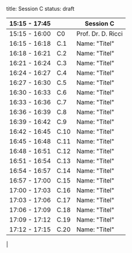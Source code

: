 title: Session C
status: draft



|15:15 - 17:45||**Session C**|
|---|---|---|
|15:15 - 16:00| C0 |Prof. Dr. D. Ricci|
|16:15 - 16:18 | C.1 |Name: "Titel"|
|16:18 - 16:21 | C.2 |Name: "Titel"|
|16:21 - 16:24 | C.3 |Name: "Titel"|
|16:24 - 16:27 | C.4 |Name: "Titel"|
|16:27 - 16:30 | C.5 |Name: "Titel"|
|16:30 - 16:33 | C.6 |Name: "Titel"|
|16:33 - 16:36 | C.7 |Name: "Titel"|
|16:36 - 16:39 | C.8 |Name: "Titel"|
|16:39 - 16:42 | C.9 |Name: "Titel"|
|16:42 - 16:45 | C.10 |Name: "Titel"|
|16:45 - 16:48 | C.11 |Name: "Titel"|
|16:48 - 16:51 | C.12 |Name: "Titel"|
|16:51 - 16:54 | C.13 |Name: "Titel"|
|16:54 - 16:57 | C.14 |Name: "Titel"|
|16:57 - 17:00 | C.15 |Name: "Titel"|
|17:00 - 17:03 | C.16 |Name: "Titel"|
|17:03 - 17:06 | C.17 |Name: "Titel"|
|17:06 - 17:09 | C.18 |Name: "Titel"|
|17:09 - 17:12 | C.19 |Name: "Titel"|
|17:12 - 17:15 | C.20 |Name: "Titel"|
|
